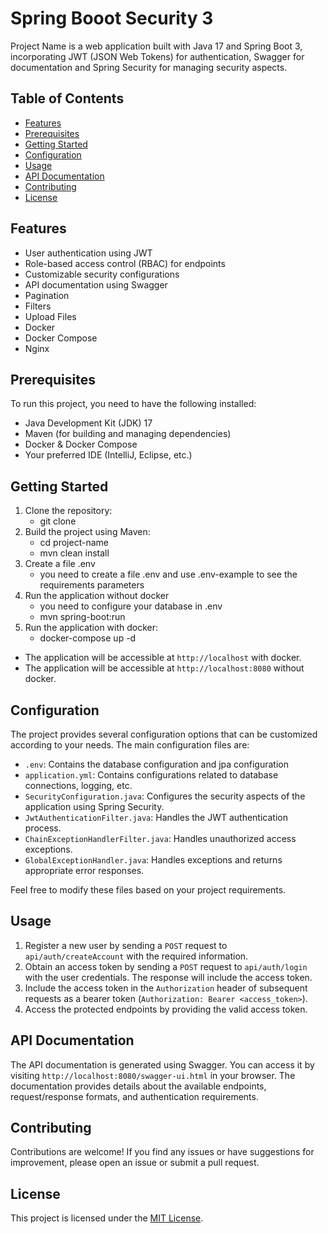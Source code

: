 # Spring Booot Security 3

Project Name is a web application built with Java 17 and Spring Boot 3, incorporating JWT (JSON Web Tokens) for authentication, Swagger for documentation and Spring Security for managing security aspects.

## Table of Contents

- [Features](#features)
- [Prerequisites](#prerequisites)
- [Getting Started](#getting-started)
- [Configuration](#configuration)
- [Usage](#usage)
- [API Documentation](#api-documentation)
- [Contributing](#contributing)
- [License](#license)

## Features

- User authentication using JWT
- Role-based access control (RBAC) for endpoints
- Customizable security configurations
- API documentation using Swagger
- Pagination
- Filters
- Upload Files
- Docker
- Docker Compose
- Nginx

## Prerequisites

To run this project, you need to have the following installed:

- Java Development Kit (JDK) 17
- Maven (for building and managing dependencies)
- Docker & Docker Compose
- Your preferred IDE (IntelliJ, Eclipse, etc.)

## Getting Started

1. Clone the repository:
    - git clone <repository-url>
2. Build the project using Maven:
    - cd project-name
    - mvn clean install
3. Create a file .env
   - you need to create a file .env and use .env-example to see the requirements parameters
4. Run the application without docker
   - you need to configure your database in .env
   - mvn spring-boot:run
5. Run the application with docker:
    - docker-compose up -d


- The application will be accessible at `http://localhost` with docker.
- The application will be accessible at `http://localhost:8080` without docker.

## Configuration

The project provides several configuration options that can be customized according to your needs. The main configuration files are:

- `.env`: Contains the database configuration and jpa configuration
- `application.yml`: Contains configurations related to database connections, logging, etc.
- `SecurityConfiguration.java`: Configures the security aspects of the application using Spring Security.
- `JwtAuthenticationFilter.java`: Handles the JWT authentication process.
- `ChainExceptionHandlerFilter.java`: Handles unauthorized access exceptions.
- `GlobalExceptionHandler.java`: Handles exceptions and returns appropriate error responses.

Feel free to modify these files based on your project requirements.

## Usage

1. Register a new user by sending a `POST` request to `api/auth/createAccount` with the required information.
2. Obtain an access token by sending a `POST` request to `api/auth/login` with the user credentials. The response will include the access token.
3. Include the access token in the `Authorization` header of subsequent requests as a bearer token (`Authorization: Bearer <access_token>`).
4. Access the protected endpoints by providing the valid access token.

## API Documentation

The API documentation is generated using Swagger. You can access it by visiting `http://localhost:8080/swagger-ui.html` in your browser. The documentation provides details about the available endpoints, request/response formats, and authentication requirements.

## Contributing

Contributions are welcome! If you find any issues or have suggestions for improvement, please open an issue or submit a pull request.

## License

This project is licensed under the [MIT License](LICENSE).

